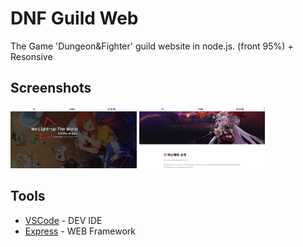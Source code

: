 # DNF Guild Web

The Game 'Dungeon&Fighter' guild website in node.js. (front 95%) + Resonsive

## Screenshots

<img src="./desktop_1.JPG" width="40%">
<img src="./desktop_2.JPG" width="40%">

## Tools

* [VSCode](https://code.visualstudio.com/) - DEV IDE
* [Express](https://expressjs.com/) - WEB Framework
